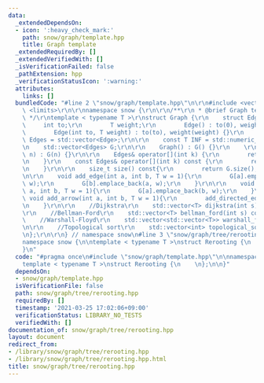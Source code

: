```yaml
---
data:
  _extendedDependsOn:
  - icon: ':heavy_check_mark:'
    path: snow/graph/template.hpp
    title: Graph template
  _extendedRequiredBy: []
  _extendedVerifiedWith: []
  _isVerificationFailed: false
  _pathExtension: hpp
  _verificationStatusIcon: ':warning:'
  attributes:
    links: []
  bundledCode: "#line 2 \"snow/graph/template.hpp\"\n\r\n#include <vector>\r\n#include\
    \ <limits>\r\n\r\nnamespace snow {\r\n\r\n/**\r\n * @brief Graph template\r\n\
    \ */\r\ntemplate < typename T >\r\nstruct Graph {\r\n    struct Edge {\r\n   \
    \     int to;\r\n        T weight;\r\n        Edge() : to(0), weight(0) {}\r\n\
    \        Edge(int to, T weight) : to(to), weight(weight) {}\r\n    };\r\n    using\
    \ Edges = std::vector<Edge>;\r\n\r\n    const T INF = std::numeric_limits<T>::max();\r\
    \n    std::vector<Edges> G;\r\n\r\n    Graph() : G() {}\r\n    \r\n    Graph(int\
    \ n) : G(n) {}\r\n\r\n    Edges& operator[](int k) {\r\n        return G[k];\r\
    \n    }\r\n    const Edges& operator[](int k) const {\r\n        return G[k];\r\
    \n    }\r\n\r\n    size_t size() const{\r\n        return G.size();\r\n    }\r\
    \n\r\n    void add_edge(int a, int b, T w = 1){\r\n        G[a].emplace_back(b,\
    \ w);\r\n        G[b].emplace_back(a, w);\r\n    }\r\n\r\n    void add_directed_edge(int\
    \ a, int b, T w = 1){\r\n        G[a].emplace_back(b, w);\r\n    }\r\n\r\n   \
    \ void add_arrow(int a, int b, T w = 1){\r\n        add_directed_edge(b, w);\r\
    \n    }\r\n\r\n    //Dijkstra\r\n    std::vector<T> dijkstra(int s) const;\r\n\
    \r\n    //Bellman-Ford\r\n    std::vector<T> bellman_ford(int s) const;\r\n\r\n\
    \    //Warshall-Floyd\r\n    std::vector<std::vector<T>> warshall_floyd() const;\r\
    \n\r\n    //Topological sort\r\n    std::vector<int> topological_sort() const;\r\
    \n};\r\n\r\n} // namespace snow\n#line 3 \"snow/graph/tree/rerooting.hpp\"\n\n\
    namespace snow {\n\ntemplate < typename T >\nstruct Rerooting {\n    \n};\n\n\
    }\n"
  code: "#pragma once\n#include \"snow/graph/template.hpp\"\n\nnamespace snow {\n\n\
    template < typename T >\nstruct Rerooting {\n    \n};\n\n}"
  dependsOn:
  - snow/graph/template.hpp
  isVerificationFile: false
  path: snow/graph/tree/rerooting.hpp
  requiredBy: []
  timestamp: '2021-03-25 17:02:06+09:00'
  verificationStatus: LIBRARY_NO_TESTS
  verifiedWith: []
documentation_of: snow/graph/tree/rerooting.hpp
layout: document
redirect_from:
- /library/snow/graph/tree/rerooting.hpp
- /library/snow/graph/tree/rerooting.hpp.html
title: snow/graph/tree/rerooting.hpp
---
```

